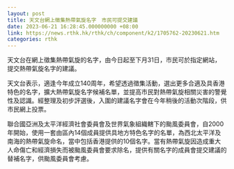 ```yaml
---
layout: post
title: 天文台網上徵集熱帶氣旋名字　市民可提交建議
date: 2023-06-21 16:28:45.000000000 +08:00
link: https://news.rthk.hk/rthk/ch/component/k2/1705762-20230621.htm
categories: rthk
---
```


天文台在網上徵集熱帶氣旋的名字，由今日起至下月31日，市民可於指定網站，提交熱帶氣旋名字的建議。

天文台表示，適逢今年成立140周年，希望透過徵集活動，選出更多合適及具香港特色的名字，擴大熱帶氣旋名字候補名單，並提高市民對熱帶氣旋相關災害的警覺性及認識。經整理及初步評選後，入圍的建議名字會在今年稍後的活動次階段，供市民網上投票。

聯合國亞洲及太平洋經濟社會委員會及世界氣象組織轄下的颱風委員會，自2000年開始，使用一套由區內14個成員提供具地方特色名字的名單，為西北太平洋及南海的熱帶氣旋命名，當中包括香港提供的10個名字。當有熱帶氣旋因造成重大人命傷亡和經濟損失而被颱風委員會要求除名，提供有關名字的成員會提交建議的替補名字，供颱風委員會考慮。
